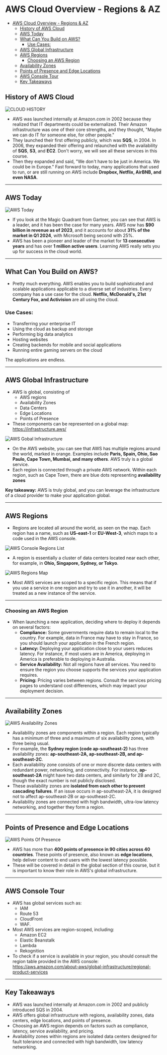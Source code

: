# AWS Cloud Overview - Regions & AZ

- [AWS Cloud Overview - Regions \& AZ](#aws-cloud-overview---regions--az)
  - [History of AWS Cloud](#history-of-aws-cloud)
  - [AWS Today](#aws-today)
  - [What Can You Build on AWS?](#what-can-you-build-on-aws)
    - [Use Cases:](#use-cases)
  - [AWS Global Infrastructure](#aws-global-infrastructure)
  - [AWS Regions](#aws-regions)
    - [Choosing an AWS Region](#choosing-an-aws-region)
  - [Availability Zones](#availability-zones)
  - [Points of Presence and Edge Locations](#points-of-presence-and-edge-locations)
  - [AWS Console Tour](#aws-console-tour)
  - [Key Takeaways](#key-takeaways)


## History of AWS Cloud

![CLOUD HISTORY](../images/CloudHistory.PNG)

* AWS was launched internally at Amazon.com in 2002 because they realized that IT departments could be externalized. Their Amazon infrastructure was one of their core strengths, and they thought, "Maybe we can do IT for someone else, for other people."
* They launched their first offering publicly, which was **SQS**, in 2004. In 2006, they expanded their offering and relaunched with the availability of **SQS**, **S3**, and **EC2**. Don't worry, we will see all these services in this course.
* Then they expanded and said, "We don't have to be just in America. We could be in Europe." Fast forward to today, many applications that used to run, or are still running on AWS include **Dropbox, Netflix, AirBNB, and even NASA**.

---

## AWS Today

![AWS Today](../images/AWSToday.PNG)

* If you look at the Magic Quadrant from Gartner, you can see that AWS is a leader, and it has been the case for many years. AWS now has **$90 billion in revenue as of 2023**, and it accounts for about **31% of the market in Q1 2024**, with Microsoft being second with 25%.
* AWS has been a pioneer and leader of the market for **13 consecutive years** and has over **1 million active users**. Learning AWS really sets you up for success in the cloud world.

---

## What Can You Build on AWS?

* Pretty much everything. AWS enables you to build sophisticated and scalable applications applicable to a diverse set of industries. Every company has a use case for the cloud. **Netflix, McDonald's, 21st Century Fox, and Activision** are all using the cloud.

### Use Cases:
* Transferring your enterprise IT
* Using the cloud as backup and storage
* Performing big data analytics
* Hosting websites
* Creating backends for mobile and social applications
* Running entire gaming servers on the cloud

The applications are endless.

---

## AWS Global Infrastructure

* AWS is global, consisting of 
  * AWS regions
  * Availability Zones
  * Data Centers
  * Edge Locations 
  * Points of Presence
* These components can be represented on a global map: https://infrastructure.aws/

![AWS Gobal Infrastructure](../images/AWS_Global_Infrastructure.PNG)

* On the AWS website, you can see that AWS has multiple regions around the world, marked in orange. Examples include **Paris, Spain, Ohio, Sao Paulo, Cape Town, Mumbai, and many others**. AWS truly is a global service.
* Each region is connected through a private AWS network. Within each region, such as Cape Town, there are blue dots representing **availability zones**

**Key takeaway:** AWS is truly global, and you can leverage the infrastructure of a cloud provider to make your application global.

---

## AWS Regions

* Regions are located all around the world, as seen on the map. Each region has a name, such as **US-east-1** or **EU-West-3**, which maps to a code used in the AWS console.

![AWS Console Regions List](../images/AWS_Regions_List.PNG)

* A region is essentially a cluster of data centers located near each other, for example, in **Ohio, Singapore, Sydney, or Tokyo**.

![AWS Regions Map](../images/AWS_Regions_Map.PNG)

* Most AWS services are scoped to a specific region. This means that if you use a service in one region and try to use it in another, it will be treated as a new instance of the service.

---

### Choosing an AWS Region

* When launching a new application, deciding where to deploy it depends on several factors:
  * **Compliance:** Some governments require data to remain local to the country. For example, data in France may have to stay in France, so you should launch your application in the French region.
  * **Latency:** Deploying your application close to your users reduces latency. For instance, if most users are in America, deploying in America is preferable to deploying in Australia.
  * **Service Availability:** Not all regions have all services. You need to ensure the region you choose supports the services your application requires.
  * **Pricing:** Pricing varies between regions. Consult the services pricing pages to understand cost differences, which may impact your deployment decision.

---

## Availability Zones

![AWS Availability Zones](../images/AWS_Availability_Zones.PNG)

* Availability zones are components within a region. Each region typically has a minimum of three and a maximum of six availability zones, with three being usual.
* For example, the **Sydney region (code ap-southeast-2)** has three availability zones: **ap-southeast-2A, ap-southeast-2B, and ap-southeast-2C**.
* Each availability zone consists of one or more discrete data centers with redundant power, networking, and connectivity. For instance, **ap-southeast-2A** might have two data centers, and similarly for 2B and 2C, though the exact number is not publicly disclosed.
* These availability zones are **isolated from each other to prevent cascading failures**. If an issue occurs in ap-southeast-2A, it is designed not to affect ap-southeast-2B or ap-southeast-2C.
* Availability zones are connected with high bandwidth, ultra-low latency networking, and together they form a region.

---

## Points of Presence and Edge Locations

![AWS Points Of Presence](../images/AWS_Points_Of_Presence.PNG)

* AWS has more than **400 points of presence in 90 cities across 40 countries**. These points of presence, also known as **edge locations**, help deliver content to end users with the lowest latency possible.
* These will be covered in detail in the global section of this course, but it is important to know their role in AWS's global infrastructure.

---

## AWS Console Tour

* AWS has global services such as:
  * IAM
  * Route 53
  * CloudFront 
  * WAF. 
* Most AWS services are region-scoped, including:
  *  Amazon EC2
  *  Elastic Beanstalk
  *  Lambda
  *  Rekognition
* To check if a service is available in your region, you should consult the region table provided in the AWS console: https://aws.amazon.com/about-aws/global-infrastructure/regional-product-services

---

## Key Takeaways

* AWS was launched internally at Amazon.com in 2002 and publicly introduced SQS in 2004.
* AWS offers global infrastructure with regions, availability zones, data centers, edge locations, and points of presence.
* Choosing an AWS region depends on factors such as compliance, latency, service availability, and pricing.
* Availability zones within regions are isolated data centers designed for fault tolerance and connected with high bandwidth, low latency networking.